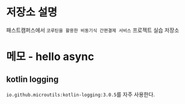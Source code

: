 # 저장소 설명
패스트캠퍼스에서 `코루틴을 활용한 비동기식 간편결제 서비스` 프로젝트 실습 저장소

# 메모 - hello async
## kotlin logging
`io.github.microutils:kotlin-logging:3.0.5`를 자주 사용한다. 



